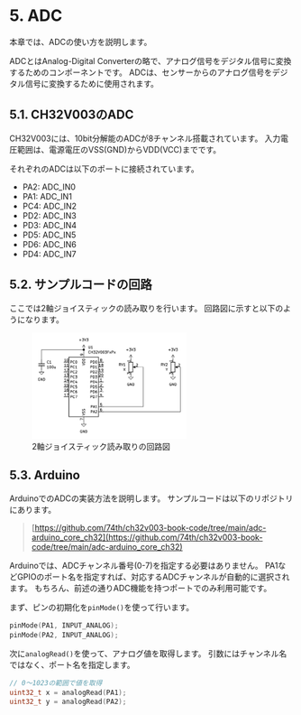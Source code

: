 # 5. ADC

本章では、ADCの使い方を説明します。

ADCとはAnalog-Digital Converterの略で、アナログ信号をデジタル信号に変換するためのコンポーネントです。
ADCは、センサーからのアナログ信号をデジタル信号に変換するために使用されます。

## 5.1. CH32V003のADC

CH32V003には、10bit分解能のADCが8チャンネル搭載されています。
入力電圧範囲は、電源電圧のVSS(GND)からVDD(VCC)までです。

それぞれのADCは以下のポートに接続されています。

- PA2: ADC_IN0
- PA1: ADC_IN1
- PC4: ADC_IN2
- PD2: ADC_IN3
- PD3: ADC_IN4
- PD5: ADC_IN5
- PD6: ADC_IN6
- PD4: ADC_IN7

## 5.2. サンプルコードの回路

ここでは2軸ジョイスティックの読み取りを行います。
回路図に示すと以下のようになります。

<figure class="wide">
<img src="./img/adc.svg" style="background-color: white; padding:10px;" width="60%"/>
<figcaption>2軸ジョイスティック読み取りの回路図</figcaption>
</figure>

## 5.3. Arduino

ArduinoでのADCの実装方法を説明します。
サンプルコードは以下のリポジトリにあります。

> [https://github.com/74th/ch32v003-book-code/tree/main/adc-arduino_core_ch32](https://github.com/74th/ch32v003-book-code/tree/main/adc-arduino_core_ch32)

Arduinoでは、ADCチャンネル番号(0-7)を指定する必要はありません。
PA1などGPIOのポート名を指定すれば、対応するADCチャンネルが自動的に選択されます。
もちろん、前述の通りADC機能を持つポートでのみ利用可能です。

まず、ピンの初期化を`pinMode()`を使って行います。

```c
pinMode(PA1, INPUT_ANALOG);
pinMode(PA2, INPUT_ANALOG);
```

次に`analogRead()`を使って、アナログ値を取得します。
引数にはチャンネル名ではなく、ポート名を指定します。

```c
// 0～1023の範囲で値を取得
uint32_t x = analogRead(PA1);
uint32_t y = analogRead(PA2);
```
